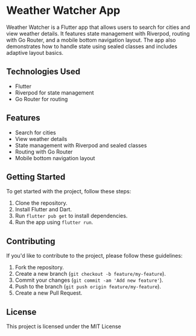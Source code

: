 # Weather Watcher App

Weather Watcher is a Flutter app that allows users to search for cities and view weather details. It features state management with Riverpod, routing with Go Router, and a mobile bottom navigation layout. The app also demonstrates how to handle state using sealed classes and includes adaptive layout basics.

## Technologies Used

- Flutter
- Riverpod for state management
- Go Router for routing

## Features

- Search for cities
- View weather details
- State management with Riverpod and sealed classes
- Routing with Go Router
- Mobile bottom navigation layout

## Getting Started

To get started with the project, follow these steps:

1. Clone the repository.
2. Install Flutter and Dart.
3. Run `flutter pub get` to install dependencies.
4. Run the app using `flutter run`.

## Contributing

If you'd like to contribute to the project, please follow these guidelines:

1. Fork the repository.
2. Create a new branch (`git checkout -b feature/my-feature`).
3. Commit your changes (`git commit -am 'Add new feature'`).
4. Push to the branch (`git push origin feature/my-feature`).
5. Create a new Pull Request.

## License

This project is licensed under the MIT License
